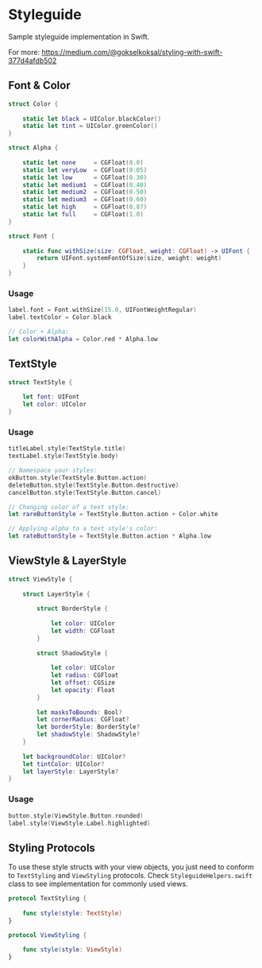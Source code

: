 # Styleguide

Sample styleguide implementation in Swift. 

For more: https://medium.com/@gokselkoksal/styling-with-swift-377d4afdb502

## Font & Color

```swift
struct Color {
    
    static let black = UIColor.blackColor()
    static let tint = UIColor.greenColor()
}

struct Alpha {
    
    static let none     = CGFloat(0.0)
    static let veryLow  = CGFloat(0.05)
    static let low      = CGFloat(0.30)
    static let medium1  = CGFloat(0.40)
    static let medium2  = CGFloat(0.50)
    static let medium3  = CGFloat(0.60)
    static let high     = CGFloat(0.87)
    static let full     = CGFloat(1.0)
}

struct Font {
    
    static func withSize(size: CGFloat, weight: CGFloat) -> UIFont {
        return UIFont.systemFontOfSize(size, weight: weight)
    }
}
```

### Usage

```swift
label.font = Font.withSize(15.0, UIFontWeightRegular)
label.textColor = Color.black

// Color + Alpha:
let colorWithAlpha = Color.red * Alpha.low
```

## TextStyle

```swift
struct TextStyle {
    
    let font: UIFont
    let color: UIColor
}
```

### Usage

```swift
titleLabel.style(TextStyle.title)
textLabel.style(TextStyle.body)

// Namespace your styles:
okButton.style(TextStyle.Button.action)
deleteButton.style(TextStyle.Button.destructive)
cancelButton.style(TextStyle.Button.cancel)

// Changing color of a text style:
let rareButtonStyle = TextStyle.Button.action + Color.white

// Applying alpha to a text style's color:
let rateButtonStyle = TextStyle.Button.action * Alpha.low
```

## ViewStyle & LayerStyle

```swift
struct ViewStyle {
    
    struct LayerStyle {
        
        struct BorderStyle {
            
            let color: UIColor
            let width: CGFloat
        }
        
        struct ShadowStyle {
            
            let color: UIColor
            let radius: CGFloat
            let offset: CGSize
            let opacity: Float
        }
        
        let masksToBounds: Bool?
        let cornerRadius: CGFloat?
        let borderStyle: BorderStyle?
        let shadowStyle: ShadowStyle?
    }
    
    let backgroundColor: UIColor?
    let tintColor: UIColor?
    let layerStyle: LayerStyle?
}
```

### Usage

```swift
button.style(ViewStyle.Button.rounded)
label.style(ViewStyle.Label.highlighted)
```

## Styling Protocols

To use these style structs with your view objects, you just need to conform to `TextStyling` and `ViewStyling` protocols. Check `StyleguideHelpers.swift` class to see implementation for commonly used views.

```swift
protocol TextStyling {
    
    func style(style: TextStyle)
}

protocol ViewStyling {
    
    func style(style: ViewStyle)
}
```

